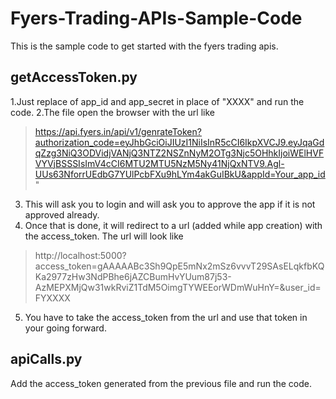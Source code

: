 # Fyers-Trading-APIs-Sample-Code
This is the sample code to get started with the fyers trading apis.

## getAccessToken.py
1.Just replace of app_id and app_secret in place of "XXXX" and run the code.
2.The file open the browser with the url like 
>https://api.fyers.in/api/v1/genrateToken?authorization_code=eyJhbGciOiJIUzI1NiIsInR5cCI6IkpXVCJ9.eyJqaGdqZzg3NiQ3ODVidjVANjQ3NTZ2NSZnNyM2OTg3Njc5OHhkIjoiWElHVFVYVjBSSSIsImV4cCI6MTU2MTU5NzM5Ny41NjQxNTV9.Agl-UUs63NforrUEdbG7YUlPcbFXu9hLYm4akGuIBkU&appId=Your_app_id"
3. This will ask you to login and will ask you to approve the app if it is not approved already.
4. Once that is done, it will redirect to a url (added while app creation) with the access_token. The url will look like
>http://localhost:5000?access_token=gAAAAABc3Sh9QpE5mNx2mSz6vvvT29SAsELqkfbKQKa2977zHw3NdPBhe6jAZCBumHvYUum87j53-AzMEPXMjQw31wkRviZ1TdM5OimgTYWEEorWDmWuHnY=&user_id=FYXXXX
5. You have to take the access_token from the url and use that token in your going forward.

## apiCalls.py
Add the access_token generated from the previous file and run the code.
